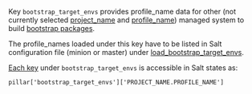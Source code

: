 
Key `bootstrap_target_envs` provides profile_name data for other (not currently
selected [project_name][1] and [profile_name][2]) managed system to build
[bootstrap packages][5].

The profile_names loaded under this key have to be listed in Salt
configuration file (minion or master) under [load_bootstrap_target_envs][3].

[Each key][4] under `bootstrap_target_envs` is accessible in Salt states as:
```
pillar['bootstrap_target_envs']['PROJECT_NAME.PROFILE_NAME']
```

[1]: /docs/configs/common/this_system_keys/project_name/readme.md
[2]: /docs/configs/common/this_system_keys/profile_name/readme.md
[3]: /docs/configs/bootstrap/this_system_keys/load_bootstrap_target_envs/readme.md
[4]: /docs/pillars/bootstrap/bootstrap_target_envs/_id/readme.md
[5]: /docs/bootstrap/build.md

